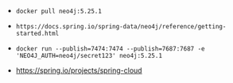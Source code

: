 - `docker pull neo4j:5.25.1`

- `https://docs.spring.io/spring-data/neo4j/reference/getting-started.html`

- `docker run --publish=7474:7474 --publish=7687:7687 -e 'NEO4J_AUTH=neo4j/secret123' neo4j:5.25.1`
- https://spring.io/projects/spring-cloud